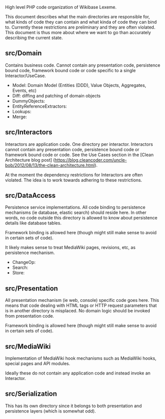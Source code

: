 High level PHP code organization of Wikibase Lexeme.

This document describes what the main directories are responsible for, what kinds of code they can contain and what
kinda of code they can bind to. Currently these restrictions are preliminary and they are often violated. This document
is thus more about where we want to go than accurately describing the current state.

## src/Domain

Contains business code. Cannot contain any presentation code, persistence bound code, framework bound code or code
specific to a single Interactor/UseCase.

* Model: Domain Model (Entities (DDD), Value Objects, Aggregates, Events, etc)
* Diff: diffing and patching of domain objects
* DummyObjects:
* EntityReferenceExtractors: 
* Lookups: 
* Merge:

## src/Interactors

Interactors are application code. One directory per interactor. Interactors cannot contain any presentation code,
persistence bound code or framework bound code or code. See the Use Cases section in the [Clean Architecture blog post]
(https://blog.cleancoder.com/uncle-bob/2012/08/13/the-clean-architecture.html). 

At the moment the dependency restrictions for Interactors are often violated. The idea is to work towards adhering to
these restrictions.

## src/DataAccess

Persistence service implementations. All code binding to persistence mechanisms (ie database, elastic search) should
reside here. In other words, no code outside this directory is allowed to know about persistence details like database
tables.

Framework binding is allowed here (though might still make sense to avoid in certain sets of code).

It likely makes sense to treat MediaWiki pages, revisions, etc, as persistence mechanism.

* ChangeOp: 
* Search: 
* Store: 

## src/Presentation

All presentation mechanism (ie web, console) specific code goes here. This means that code dealing with HTML tags or
HTTP request parameters that is in another directory is misplaced. No domain logic should be invoked from presentation
code.

Framework binding is allowed here (though might still make sense to avoid in certain sets of code).

## src/MediaWiki

Implementation of MediaWiki hook mechanisms such as MediaWiki hooks, special pages and API modules.

Ideally these do not contain any application code and instead invoke an Interactor.

## src/Serialization

This has its own directory since it belongs to both presentation and persistence layers (which is somewhat odd).